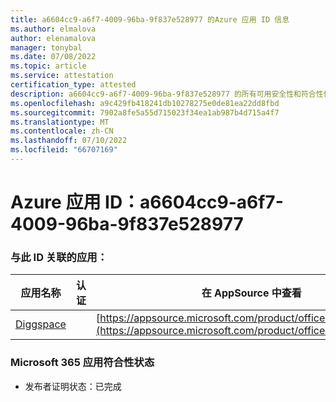 ```yaml
---
title: a6604cc9-a6f7-4009-96ba-9f837e528977 的Azure 应用 ID 信息
ms.author: elmalova
author: elenamalova
manager: tonybal
ms.date: 07/08/2022
ms.topic: article
ms.service: attestation
certification_type: attested
description: a6604cc9-a6f7-4009-96ba-9f837e528977 的所有可用安全性和符合性信息。
ms.openlocfilehash: a9c429fb418241db10278275e0de81ea22dd8fbd
ms.sourcegitcommit: 7902a8fe5a55d715023f34ea1ab987b4d715a4f7
ms.translationtype: MT
ms.contentlocale: zh-CN
ms.lasthandoff: 07/10/2022
ms.locfileid: "66707169"
---
```

# <a name="azure-app-id-a6604cc9-a6f7-4009-96ba-9f837e528977"></a>Azure 应用 ID：a6604cc9-a6f7-4009-96ba-9f837e528977


### <a name="apps-associated-with-this-id"></a>与此 ID 关联的应用：
| **应用名称** | **认证** | **在 AppSource 中查看** |
|--------------|---------------|-----------------------|
| [Diggspace](../forward/WA200004347.md) |  | [https://appsource.microsoft.com/product/office/WA200004347](https://appsource.microsoft.com/product/office/WA200004347) |

### <a name="microsoft-365-app-compliance-status"></a>Microsoft 365 应用符合性状态
- 发布者证明状态：已完成

